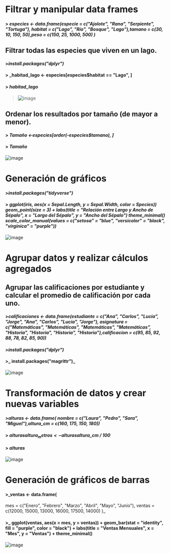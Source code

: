 # Filtrar y manipular data frames
#### > _especies <- data.frame(especie = c("Ajolote", "Rana", "Serpiente", "Tortuga"), habitat = c("Lago", "Río", "Bosque", "Lago"),tamano = c(30, 10, 150, 50),peso = c(150, 25, 1000, 500) )_
## Filtrar todas las especies que viven en un lago.
#### >_install.packages("dplyr")_
#### > _habitad_lago <- especies[especies$habitat == "Lago", ]
#### > _habitad_lago_

> ![image](https://github.com/user-attachments/assets/65f70586-d862-4d3c-a87d-6e6a87de3445)
## Ordenar los resultados por tamaño (de mayor a menor).
#### > _Tamaño <-especies[order(-especies$tamano), ]_
#### > _Tamaño_

![image](https://github.com/user-attachments/assets/93f47c69-cde9-49bd-a9c2-6d425151e509)

# Generación de gráficos
#### >_install.packages("tidyverse")_
#### > _ggplot(iris, aes(x = Sepal.Length, y = Sepal.Width, color = Species)) geom_point(size = 3) + labs(title = "Relación entre Largo y Ancho de Sépalo", x = "Largo del Sépalo", y = "Ancho del Sépalo") theme_minimal() scale_color_manual(values = c("setosa" = "blue", "versicolor" = "black", "virginica" = "purple"))_

![image](https://github.com/user-attachments/assets/c7ff104b-c45d-4c44-8cae-7e31d4165835)

#	Agrupar datos y realizar cálculos agregados
## Agrupar las calificaciones por estudiante y calcular el promedio de calificación por cada uno.
#### >_calificaciones <- data.frame(estudiante = c("Ana", "Carlos", "Lucía", "Jorge", "Ana", "Carlos", "Lucía", "Jorge"), asignatura = c("Matemáticas", "Matemáticas", "Matemáticas", "Matemáticas", "Historia", "Historia", "Historia", "Historia"),calificacion = c(95, 85, 92, 88, 78, 82, 85, 90))_

#### >_install.packages("dplyr")_
#### >_ install.packages("magrittr")_

![image](https://github.com/user-attachments/assets/1cc94579-c8eb-4cdc-8574-36230eb8b9e2)

# Transformación de datos y crear nuevas variables
#### >_alturas <- data.frame( nombre = c("Laura", "Pedro", "Sara", "Miguel"),altura_cm = c(160, 175, 150, 180))_
#### > _alturas$altura_metros <- alturas$altura_cm / 100_
#### > _alturas_

![image](https://github.com/user-attachments/assets/5fc6c884-57b7-4ceb-9a53-a7ee84efb56f)

# Generación de gráficos de barras
#### >_ventas <- data.frame(
  mes = c("Enero", "Febrero", "Marzo", "Abril", "Mayo", "Junio"),
  ventas = c(12000, 15000, 13000, 16000, 17500, 14000)
)_
#### >_ ggplot(ventas, aes(x = mes, y = ventas)) + geom_bar(stat = "identity", fill = "purple", color = "black") + labs(title = "Ventas Mensuales", x = "Mes", y = "Ventas") + theme_minimal()

![image](https://github.com/user-attachments/assets/3ee907f3-d31a-4aef-a9a0-1e5105513fa5)








